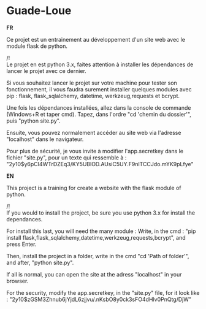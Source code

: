 # Guade-Loue


**FR**

Ce projet est un entrainement au développement d'un site web avec le module flask de python.

/!\
Le projet en est python 3.x, faites attention à installer les dépendances de lancer le projet avec ce dernier.

Si vous souhaitez lancer le projet sur votre machine pour tester son fonctionnement, il vous faudra surement installer quelques modules avec pip : flask, flask_sqlalchemy, datetime, werkzeug,requests et bcrypt.

Une fois les dépendances installées, allez dans la console de commande (Windows+R et taper cmd).
Tapez, dans l'ordre "cd 'chemin du dossier'", puis "python site.py".

Ensuite, vous pouvez normalement accéder au site web via l'adresse "localhost" dans le navigateur.

Pour plus de sécurité, je vous invite à modifier l'app.secretkey dans le fichier "site.py", pour un texte qui ressemble à :
"$2y$10$y6pCI4WTrDZEq3/KY5UBlOD.AUsiC5UY.F9nlTCCJdo.mYK9pLfye"

**EN**

This project is a training for create a website with the flask module of python.

/!\
If you would to install the project, be sure you use python 3.x for install the dependances.

For install this last, you will need the many module :
Write, in the cmd : "pip install flask,flask_sqlalchemy,datetime,werkzeug,requests,bcrypt", and press Enter.

Then, install the project in a folder, write in the cmd "cd 'Path of folder'", and after, "python site.py".

If all is normal, you can open the site at the adress "localhost" in your browser.

For the security, modify the app.secretkey, in the "site.py" file, for it look like :
"$2y$10$zGSM3Zhnub6jYjdL6zjjvu/.nKsbO8y0ck3sFO4dHlv0PnQtg/DjW"
